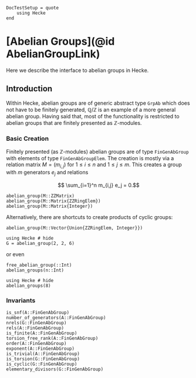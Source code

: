 ```@meta
DocTestSetup = quote
    using Hecke
end
```
# [Abelian Groups](@id AbelianGroupLink)

Here we describe the interface to abelian groups in Hecke.

## Introduction

Within Hecke, abelian groups are of generic abstract type `GrpAb` which does not
have to be finitely generated, $\mathbb Q/\mathbb Z$ is an example of a more
general abelian group. Having said that, most of the functionality is
restricted to abelian groups that are finitely presented as $\mathbb Z$-modules.

### Basic Creation

Finitely presented (as $\mathbb Z$-modules) abelian groups are of type `FinGenAbGroup`
with elements of type `FinGenAbGroupElem`. The creation is mostly via a relation
matrix $M = (m_{i,j})$ for $1\le i\le n$ and $1\le j\le m$. This creates
a group with $m$ generators $e_j$ and relations
```math
   \sum_{i=1}^n m_{i,j} e_j = 0.
```

```@docs
abelian_group(M::ZZMatrix)
abelian_group(M::Matrix{ZZRingElem})
abelian_group(M::Matrix{Integer})
```

Alternatively, there are shortcuts to create products of cyclic groups:
```@docs
abelian_group(M::Vector{Union{ZZRingElem, Integer}})
```
```@repl
using Hecke # hide
G = abelian_group(2, 2, 6)
```

or even

```@docs
free_abelian_group(::Int)
abelian_groups(n::Int)
```
```@repl
using Hecke # hide
abelian_groups(8)
```

### Invariants
```@docs
is_snf(A::FinGenAbGroup)
number_of_generators(A::FinGenAbGroup)
nrels(G::FinGenAbGroup)
rels(A::FinGenAbGroup)
is_finite(A::FinGenAbGroup)
torsion_free_rank(A::FinGenAbGroup)
order(A::FinGenAbGroup)
exponent(A::FinGenAbGroup)
is_trivial(A::FinGenAbGroup)
is_torsion(G::FinGenAbGroup)
is_cyclic(G::FinGenAbGroup)
elementary_divisors(G::FinGenAbGroup)
```

